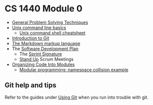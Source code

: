 # CS 1440 Module 0

*   [General Problem Solving Techniques](./General_Problem_Solving_Techniques.md)
*   [Unix command line basics](./Unix_CLI.md)
    *   [Unix command shell cheatsheet](./Shell_Cheatsheet.md)
*   [Introduction to Git ](../Using_Git/Introduction_to_Git.md)
*   [The Markdown markup language](./Markdown.md)
*   The [Software Development Plan](./Software_Development_Plan.md)
    *   The [Sprint Signature](./Sprint_Signature.md)
    *   [Stand Up](./Stand_Up.md) Scrum Meetings
*   [Organizing Code Into Modules](./Organizing_Code_Into_Modules.md)
    *   [Modular programming: namespace collision example](./namespace_collision/)


## Git help and tips

Refer to the guides under [Using Git](../Using_Git/README.md) when you run into
trouble with git.
